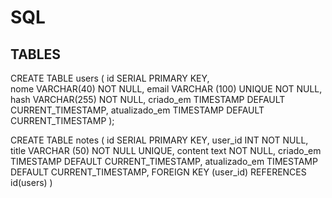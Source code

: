 # SQL

## TABLES 

CREATE TABLE users (
	id SERIAL PRIMARY KEY,	
	nome VARCHAR(40) NOT NULL,
	email VARCHAR (100) UNIQUE NOT NULL,
	hash VARCHAR(255) NOT NULL,
	criado_em TIMESTAMP DEFAULT CURRENT_TIMESTAMP,
    atualizado_em TIMESTAMP DEFAULT CURRENT_TIMESTAMP
);

CREATE TABLE notes (
	id SERIAL PRIMARY KEY,
	user_id INT NOT NULL,
	title VARCHAR (50) NOT NULL UNIQUE,
	content text NOT NULL,
	criado_em TIMESTAMP DEFAULT CURRENT_TIMESTAMP,
	atualizado_em TIMESTAMP DEFAULT CURRENT_TIMESTAMP,
	FOREIGN KEY (user_id) REFERENCES id(users)
)